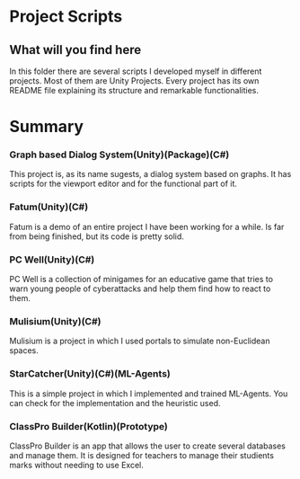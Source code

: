 # Project Scripts
##  What will you  find here
In this folder there are several scripts I developed myself in different projects. Most of them are Unity Projects. Every project has its own README file explaining its structure and remarkable functionalities.

# Summary
###    Graph based Dialog System(Unity)(Package)(C#)
This project is, as its name sugests, a dialog system based on graphs. It has scripts for the viewport editor and for the functional part of it.

### Fatum(Unity)(C#)
Fatum is a demo of an entire project I have been working for a while. Is far from being finished, but its code is pretty solid.

### PC Well(Unity)(C#)
PC Well is a collection of minigames for an educative game that tries to warn young people of cyberattacks and help them find how to react to them.

### Mulisium(Unity)(C#)
Mulisium is a project in which I used portals to simulate non-Euclidean spaces.

### StarCatcher(Unity)(C#)(ML-Agents)
This is a simple project in which I implemented and trained ML-Agents. You can check for the implementation and the heuristic used.

### ClassPro Builder(Kotlin)(Prototype)
ClassPro Builder is an app that allows the user to create several databases and manage them. It is designed for teachers to manage their studients marks without needing to use Excel.
 
